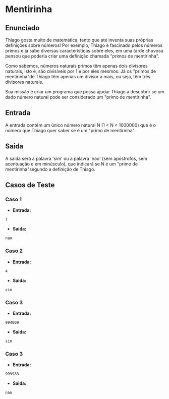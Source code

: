# Mentirinha

## Enunciado

Thiago gosta muito de matemática, tanto que até inventa suas próprias definições sobre números! Por exemplo, Thiago é fascinado pelos números primos e já sabe diversas características sobre eles, em uma tarde chuvosa pensou que poderia criar uma definição chamada "primos de mentirinha".

Como sabemos, números naturais primos têm apenas dois divisores naturais, isto é, são divisíveis por 1 e por eles mesmos. Já os "primos de mentirinha"de Thiago têm apenas um divisor a mais, ou seja, têm três divisores naturais.

Sua missão é criar um programa que possa ajudar Thiago a descobrir se um dado número natural pode ser
considerado um "primo de mentirinha".

## Entrada

A entrada contém um único número natural N (1 < N < 1000000) que é o número que Thiago quer saber se é um "primo de mentirinha".

## Saida

A saída será a palavra 'sim' ou a palavra 'nao' (sem apóstrofos, sem acentuação e em minúsculo), que indicará se N é um "primo de mentirinha"segundo a definição de Thiago.

## Casos de Teste

### Caso 1

- **Entrada:**

```
7
```

- **Saida:**

```
nao
```

### Caso 2

- **Entrada:**

```
4
```

- **Saida:**

```
sim
```

### Caso 3

- **Entrada:**

```
994009
```

- **Saida:**

```
sim
```

### Caso 3

- **Entrada:**

```
999983
```

- **Saida:**

```
nao
```